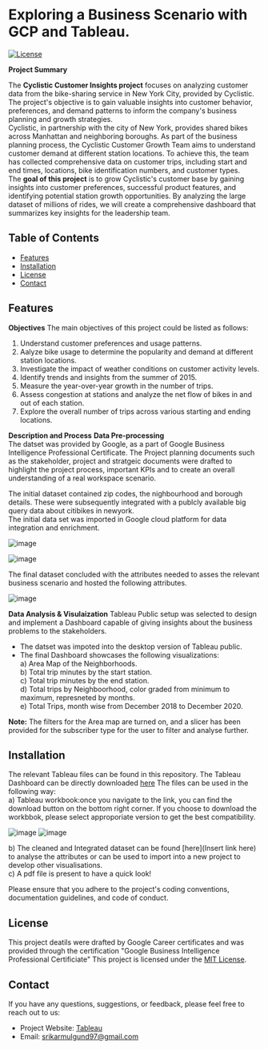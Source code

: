 # Exploring a Business Scenario with GCP and Tableau.

[![License](https://img.shields.io/badge/License-MIT-blue.svg)](https://opensource.org/licenses/MIT)

**Project Summary**

The **Cyclistic Customer Insights project** focuses on analyzing customer data from the bike-sharing service in New York City, provided by Cyclistic. The project's objective is to gain valuable insights into customer behavior, preferences, and demand patterns to inform the company's business planning and growth strategies.  
Cyclistic, in partnership with the city of New York, provides shared bikes across Manhattan and neighboring boroughs. As part of the business planning process, the Cyclistic Customer Growth Team aims to understand customer demand at different station locations. To achieve this, the team has collected comprehensive data on customer trips, including start and end times, locations, bike identification numbers, and customer types.  
The **goal of this project** is to grow Cyclistic's customer base by gaining insights into customer preferences, successful product features, and identifying potential station growth opportunities. By analyzing the large dataset of millions of rides, we will create a comprehensive dashboard that summarizes key insights for the leadership team.

## Table of Contents

- [Features](#features)
- [Installation](#installation)
- [License](#license)
- [Contact](#contact)

## Features

**Objectives** 
The main objectives of this project could be listed as follows: 
1. Understand customer preferences and usage patterns.    
2. Aalyze bike usage to determine the popularity and demand at different station locations.    
3. Investigate the impact of weather conditions on customer activity levels.  
4. Identify trends and insights from the summer of 2015.    
5. Measure the year-over-year growth in the number of trips.    
6. Assess congestion at stations and analyze the net flow of bikes in and out of each station.    
7. Explore the overall number of trips across various starting and ending locations.    

**Description and Process** 
**Data Pre-processing**  
The datset was provided by Google, as a part of Google Business Intelligence Professional Certificate. The Project planning documents such as the stakeholder, project and stratgeic documents were drafted to highlight the project process, important KPIs and to create an overall understanding of a real workspace scenario.   

The initial dataset contained zip codes, the nighbourhood and borough details. These were subsequently integrated with a publcly available big query data about citibikes in newyork.   
The initial data set was imported in Google cloud platform for data integration and enrichment.   

![image](https://github.com/srikar-mulgund97/GBI_Bike_Rental_Analysis/assets/132211845/b10918d4-31ec-4594-9ac2-68f47d90d649)

![image](https://github.com/srikar-mulgund97/GBI_Bike_Rental_Analysis/assets/132211845/a6e1f5eb-32e1-4eb4-b4bb-19cd7c5a67c4)

The final dataset concluded with the attributes needed to asses the relevant business scenario and hosted the following attributes.  

![image](https://github.com/srikar-mulgund97/GBI_Bike_Rental_Analysis/assets/132211845/56fad0e7-f11a-4806-9bdf-aea2fe35ad64)

**Data Analysis & Visulaization**
Tableau Public setup was selected to design and implement a Dashboard capable of giving insights about the business problems to the stakeholders.  
- The datset was impoted into the desktop version of Tableau public.  
-  The final Dashboard showcases the following visualizations:   
a) Area Map of the Neighborhoods.  
b) Total trip minutes by the start station.  
c) Total trip minutes by the end station.  
d) Total trips by Neighboorhood, color graded from minimum to maximum, represneted by months.  
e) Total Trips, month wise from December 2018 to December 2020.  

**Note:** The filters for the Area map are turned on, and a slicer has been provided for the subscriber type for the user to filter and analyse further. 

## Installation
The relevant Tableau files can be found in this repository. The Tableau Dashboard can be directly downloaded [here](https://public.tableau.com/views/TripDataforaScooterRentalCompany/Dashboard1?:language=en-US&:display_count=n&:origin=viz_share_link) 
The files can be used in the following way:  
a) Tableau workbook:once you navigate to the link, you can find the download button on the bottom right corner. If you choose to download the workbbok, please select approporiate version to get the best compatibility.  

![image](https://github.com/srikar-mulgund97/GBI_Bike_Rental_Analysis/assets/132211845/8734ea49-56d1-42fc-97cb-1487b1e6f386)  ![image](https://github.com/srikar-mulgund97/GBI_Bike_Rental_Analysis/assets/132211845/147e646b-f939-4f63-abe3-69721c9fc0a6)


b) The cleaned and Integrated dataset can be found [here](Insert link here) to analyse the attributes or can be used to import into a new project to develop other visualisations.   
c) A pdf file is present to have a quick look!

Please ensure that you adhere to the project's coding conventions, documentation guidelines, and code of conduct.

## License
This project deatils were drafted by Google Career certificates and was provided through the certification "Google Business Intelligence Professional Certificiate" 
This project is licensed under the [MIT License](LICENSE).

## Contact

If you have any questions, suggestions, or feedback, please feel free to reach out to us:

- Project Website: [Tableau](https://example.com)
- Email: srikarmulgund97@gmail.com

